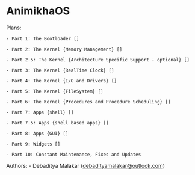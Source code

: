 # AnimikhaOS

Plans:

    - Part 1: The Bootloader []

    - Part 2: The Kernel {Memory Management} []

    - Part 2.5: The Kernel {Architecture Specific Support - optional} []

    - Part 3: The Kernel {RealTime Clock} []

    - Part 4: The Kernel {I/O and Drivers} []

    - Part 5: The Kernel {FileSystem} []

    - Part 6: The Kernel {Procedures and Procedure Scheduling} []

    - Part 7: Apps {shell} []

    - Part 7.5: Apps {shell based apps} []

    - Part 8: Apps {GUI} []

    - Part 9: Widgets []

    - Part 10: Constant Maintenance, Fixes and Updates

Authors:
    - Debaditya Malakar ([debadityamalakar@outlook.com](mailto:debadityamalakar@outlook.com))